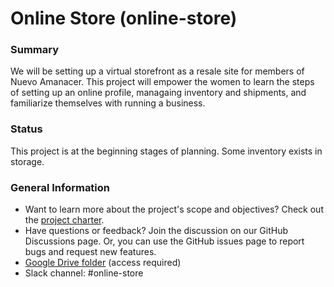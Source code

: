 # Online Store (online-store)

### Summary
We will be setting up a virtual storefront as a resale site for members of Nuevo Amanacer. This project will empower the women to learn the steps of setting up an online profile, managaing inventory and shipments, and familiarize themselves with running a business. 

### Status
This project is at the beginning stages of planning. Some inventory exists in storage. 

### General Information
- Want to learn more about the project's scope and objectives? Check out the [project charter](documentation/PROJECT_CHARTER.md).
- Have questions or feedback? Join the discussion on our GitHub Discussions page.  Or, you can use the GitHub issues page to report bugs and request new features.
- [Google Drive folder](https://drive.google.com/drive/folders/1RSMfueIwE9t6M8qAwO20V-5aRF5Ytv6a) (access required)
- Slack channel: #online-store
